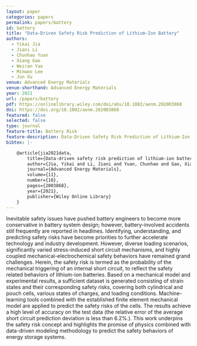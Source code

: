 ```yaml
---
layout: paper
categories: papers
permalink: papers/battery
id: battery
title: "Data-Driven Safety Risk Prediction of Lithium-Ion Battery"
authors: 
  - Yikai Jia
  - Jiani Li
  - Chunhao Yuan
  - Xiang Gao
  - Weiran Yao
  - Minwoo Lee
  - Jun Xu
venue: Advanced Energy Materials
venue-shorthand: Advanced Energy Materials
year: 2021
url: /papers/battery
pdf: https://onlinelibrary.wiley.com/doi/abs/10.1002/aenm.202003868
doi: https://doi.org/10.1002/aenm.202003868
featured: false
selected: false
type: journal
feature-title: Battery Risk
feature-description: Data-Driven Safety Risk Prediction of Lithium-Ion Battery
bibtex: |-

    @article{jia2021data,
        title={Data-driven safety risk prediction of lithium-ion battery},
        author={Jia, Yikai and Li, Jiani and Yuan, Chunhao and Gao, Xiang and Yao, Weiran and Lee, Minwoo and Xu, Jun},
        journal={Advanced Energy Materials},
        volume={11},
        number={18},
        pages={2003868},
        year={2021},
        publisher={Wiley Online Library}
    }
---
```


Inevitable safety issues have pushed battery engineers to become more conservative in battery system design; however, battery-involved accidents still frequently are reported in headlines. Identifying, understanding, and predicting safety risks have become priorities to further accelerate technology and industry development. However, diverse loading scenarios, significantly varied stress-induced short circuit mechanisms, and highly coupled mechanical-electrochemical safety behaviors have remained grand challenges. Herein, the safety risk is termed as the probability of the mechanical triggering of an internal short circuit, to reflect the safety related behaviors of lithium-ion batteries. Based on a mechanical model and experimental results, a sufficient dataset is generated consisting of strain states and their corresponding safety risks, covering both cylindrical and pouch cells, various states of charges, and loading conditions. Machine-learning tools combined with the established finite element mechanical model are applied to predict the safety risks of the cells. The results achieve a high level of accuracy on the test data (the relative error of the average short circuit prediction deviation is less than 6.2%.). This work underpins the safety risk concept and highlights the promise of physics combined with data-driven modeling methodology to predict the safety behaviors of energy storage systems.
